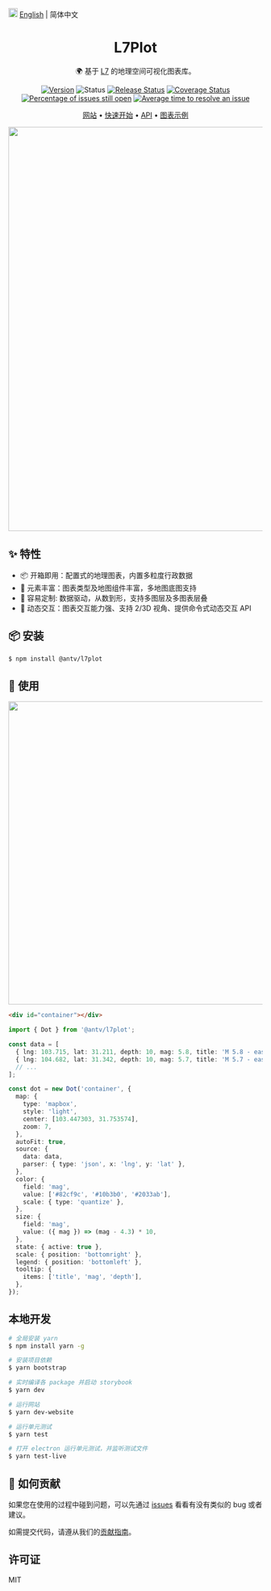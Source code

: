 <img src="https://gw.alipayobjects.com/zos/antfincdn/R8sN%24GNdh6/language.svg" width="18"> [English](./README.en-US.md) | 简体中文

<h1 align="center">L7Plot</h1>

<div align="center">

🌍 基于 <a href="https://github.com/antvis/L7">L7</a> 的地理空间可视化图表库。

<!-- [![NPM downloads](https://img.shields.io/npm/dm/@antv/l7plot.svg)](https://npmjs.com/@antv/l7plot) -->
<!-- ![Latest commit](https://badgen.net/github/last-commit/antvis/L7Plot) -->

[![Version](https://badgen.net/npm/v/@antv/l7plot)](https://npmjs.com/@antv/l7plot)
![Status](https://badgen.net/github/status/antvis/L7Plot)
[![Release Status](https://github.com/antvis/L7Plot/workflows/release/badge.svg?branch=master)](https://github.com/antvis/L7Plot/actions?query=workflow:release)
[![Coverage Status](https://coveralls.io/repos/github/antvis/L7Plot/badge.svg)](https://coveralls.io/github/antvis/L7Plot)
[![Percentage of issues still open](http://isitmaintained.com/badge/open/antvis/l7plot.svg)](http://isitmaintained.com/project/antvis/l7plot 'Percentage of issues still open')
[![Average time to resolve an issue](http://isitmaintained.com/badge/resolution/antvis/l7plot.svg)](http://isitmaintained.com/project/antvis/l7plot 'Average time to resolve an issue')

<p align="center">
  <a href="https://l7plot.antv.antgroup.com/zh">网站</a> •
  <a href="https://l7plot.antv.antgroup.com/zh/docs/manual/quick-start">快速开始</a> •
  <a href="https://l7plot.antv.antgroup.com/zh/docs/api/plot-api">API</a> •
  <a href="https://l7plot.antv.antgroup.com/zh/examples/gallery">图表示例</a>
</p>

</div>

<div align="center">
  <img src="https://user-images.githubusercontent.com/26923747/160286530-aec01c97-a56b-4ea9-9fc6-f245d8f7b871.png" width="800">
</div>

## ✨ 特性

- 📦 开箱即用：配置式的地理图表，内置多粒度行政数据
- 🚀 元素丰富：图表类型及地图组件丰富，多地图底图支持
- 💯 容易定制: 数据驱动，从数到形，支持多图层及多图表层叠
- 🌱 动态交互：图表交互能力强、支持 2/3D 视角、提供命令式动态交互 API

## 📦 安装

```bash
$ npm install @antv/l7plot
```

## 🔨 使用

<div align="center">
  <img src="https://gw.alipayobjects.com/zos/antfincdn/Yn%24QslMAWP/20220326145659.jpg" width="600" />
</div>

```html
<div id="container"></div>
```

```ts
import { Dot } from '@antv/l7plot';

const data = [
  { lng: 103.715, lat: 31.211, depth: 10, mag: 5.8, title: 'M 5.8 - eastern Sichuan, China' },
  { lng: 104.682, lat: 31.342, depth: 10, mag: 5.7, title: 'M 5.7 - eastern Sichuan, China' },
  // ...
];

const dot = new Dot('container', {
  map: {
    type: 'mapbox',
    style: 'light',
    center: [103.447303, 31.753574],
    zoom: 7,
  },
  autoFit: true,
  source: {
    data: data,
    parser: { type: 'json', x: 'lng', y: 'lat' },
  },
  color: {
    field: 'mag',
    value: ['#82cf9c', '#10b3b0', '#2033ab'],
    scale: { type: 'quantize' },
  },
  size: {
    field: 'mag',
    value: ({ mag }) => (mag - 4.3) * 10,
  },
  state: { active: true },
  scale: { position: 'bottomright' },
  legend: { position: 'bottomleft' },
  tooltip: {
    items: ['title', 'mag', 'depth'],
  },
});
```

## 本地开发

```bash
# 全局安装 yarn
$ npm install yarn -g

# 安装项目依赖
$ yarn bootstrap

# 实时编译各 package 并启动 storybook
$ yarn dev

# 运行网站
$ yarn dev-website

# 运行单元测试
$ yarn test

# 打开 electron 运行单元测试，并监听测试文件
$ yarn test-live
```

## 🤝 如何贡献

如果您在使用的过程中碰到问题，可以先通过 [issues](https://github.com/antvis/l7plot/issues) 看看有没有类似的 bug 或者建议。

如需提交代码，请遵从我们的[贡献指南](https://github.com/antvis/l7plot/blob/master/CONTRIBUTING.zh-CN.md)。

## 许可证

MIT
